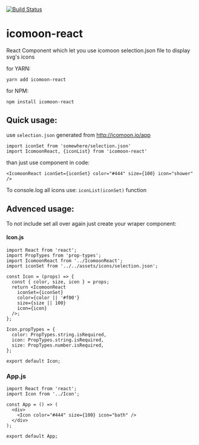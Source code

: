 [![Build Status](https://travis-ci.org/ponciusz/icomoon-react.svg?branch=master)](https://travis-ci.org/ponciusz/icomoon-react)

# icomoon-react

React Component which let you use icomoon selection.json file to display svg's icons

for YARN:
```
yarn add icomoon-react
```
for NPM:
```
npm install icomoon-react
```

## Quick usage:

use `selection.json` generated from http://icomoon.io/app

```
import iconSet from 'somewhere/selection.json'
import IcomoonReact, {iconList} from 'icomoon-react'
```

than just use component in code:

```
<IcomoonReact iconSet={iconSet} color="#444" size={100} icon="shower" />
```

To console.log all icons use: `iconList(iconSet)` function

## Advenced usage:

To not include set all over again just create your wraper component:

#### Icon.js
```
import React from 'react';
import PropTypes from 'prop-types';
import IcomoonReact from '../IcomoonReact';
import iconSet from '../../assets/icons/selection.json';

const Icon = (props) => {
  const { color, size, icon } = props;
  return <IcomoonReact 
    iconSet={iconSet} 
    color={color || '#f00'} 
    size={size || 100} 
    icon={icon} 
  />;
};

Icon.propTypes = {
  color: PropTypes.string.isRequired,
  icon: PropTypes.string.isRequired,
  size: PropTypes.number.isRequired,
};

export default Icon;
```

### App.js
```
import React from 'react';
import Icon from '../Icon';

const App = () => (
  <div>
    <Icon color="#444" size={100} icon="bath" />
  </div>
);

export default App;
```
